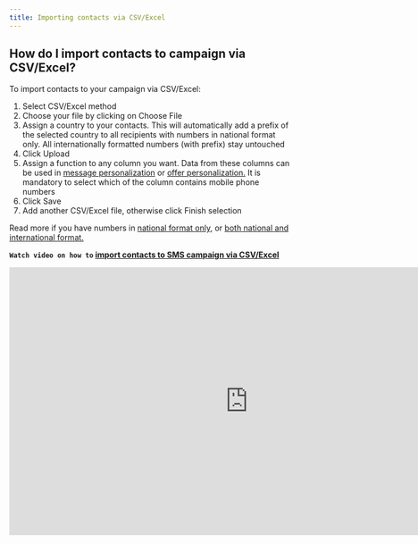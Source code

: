 ```yaml
---
title: Importing contacts via CSV/Excel
---
```


## How do I import contacts to campaign via CSV/Excel?
To import contacts to your campaign via CSV/Excel:
1.	Select CSV/Excel method
2.	Choose your file by clicking on Choose File
3.	Assign a country to your contacts. This will automatically add a prefix of the selected country to all recipients with numbers in national format only. All internationally formatted numbers (with prefix) stay untouched
4.	Click Upload
5.	Assign a function to any column you want. Data from these columns can be used in [message personalization](message-personalization.md#how-can-i-personalize-my-campaign) or [offer personalization.](offer-personalization.md#how-can-i-personalize-an-offer) It is mandatory to select which of the column contains mobile phone numbers  
6.	Click Save
7.	Add another CSV/Excel file, otherwise click Finish selection

Read more if you have numbers in [national format only](assigning-country-to-contacts.md#i-have-my-contact-numbers-in-national-format-only), or [both national and international format.](assigning-country-to-contacts.md#i-have-my-contact-numbers-in-both-national-and-international-formats)


**`Watch video on how to` [import contacts to SMS campaign via CSV/Excel](https://www.youtube.com/watch?v=JKmr8OgRLaM&list=PL3m8jKRwlM0ugQ0LwprF68wLmVzdDLASZ&index=1)**

<iframe width="854" height="480" src="https://www.youtube.com/embed/JKmr8OgRLaM?list=PL3m8jKRwlM0ugQ0LwprF68wLmVzdDLASZ" frameborder="0" allow="autoplay; encrypted-media" allowfullscreen></iframe>
